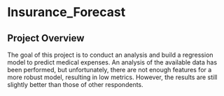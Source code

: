 # Insurance_Forecast

## Project Overview
The goal of this project is to conduct an analysis and build a regression model to predict medical expenses. An analysis of the available data has been performed, but unfortunately, there are not enough features for a more robust model, resulting in low metrics. However, the results are still slightly better than those of other respondents.